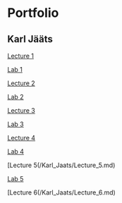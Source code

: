 # Portfolio
## Karl Jääts

[Lecture 1](/Karl_Jaats/Lecture_1.md)

[Lab 1](/team/Lab_0809_tasks.md) 

[Lecture 2](/Karl_Jaats/Lecture_2.md)

[Lab 2](/team/Lab_1509_tasks.md) 

[Lecture 3](/Karl_Jaats/Lecture_3.md)

[Lab 3](/team/Lab_22.09_tasks.md) 

[Lecture 4](/Karl_Jaats/Lecture_4.md)

[Lab 4](/team/Lab_29.09_tasks.md) 

[Lecture 5(/Karl_Jaats/Lecture_5.md)

[Lab 5]() 

[Lecture 6(/Karl_Jaats/Lecture_6.md)